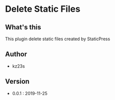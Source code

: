 Delete Static Files
====================

What's this
-----------
This plugin delete static files created by StaticPress

Author
-----
- kz23s

Version
------
- 0.0.1 : 2019-11-25
